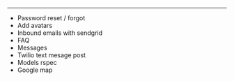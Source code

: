 ---
* Password reset / forgot
* Add avatars
* Inbound emails with sendgrid
* FAQ
* Messages
* Twilio text mesage post
* Models rspec
* Google map